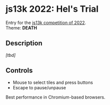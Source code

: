 # js13k 2022: Hel's Trial

Entry for the [js13k competition of 2022](https://2022.js13kgames.com/).  
Theme: **DEATH**


## Description

_[tbd]_


## Controls

* Mouse to select tiles and press buttons
* Escape to pause/unpause


Best performance in Chromium-based browsers.

